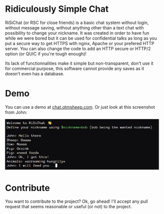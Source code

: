 # Ridiculously Simple Chat
RiSiChat (or RSC for close friends) is a basic chat system without login, without message saving, without anything other than a text chat with possibility to change your nickname. It was created in order to have fun while we were bored but it can be used for confidential talks as long as you put a secure way to get HTTPS with nginx, Apache or your prefered HTTP server. You can also change the code to add an HTTP secure or HTTP/2 option (or QUIC if you're tough enough)!

Its lack of functionnalities make it simple but non-transparent, don't use it for commercial purpose, this software cannot provide any saves as it doesn't even has a database.

# Demo
You can use a demo at [chat.qtmsheep.com](https://chat.qtmsheep.com). Or just look at this screenshot from John:

![Demo](pres/demo.png)

# Contribute
You want to contribute to the project? Ok, go ahead! I'll accept any pull request that seems reasonable or useful (or not) to the project.
